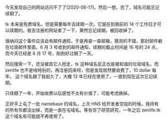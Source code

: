 今天发现自己的网站访问不了了(2020-06-17)。然后一想，完了，域名可能忘记续期了。

tk 本来是免费域名，但是需要每年去续期一次。它是在到期前的 14 个工作日才可以续期的。我去注册的网站查了一下，果然忘记续期，被回收掉了。

很纳闷这个事件应该会有邮件通知，于是再查一查邮箱，猜测的不错，那封邮件躺在垃圾邮件里面。6 月 3 号收到的邮件通知，续期的截止时间是 16 号的 24 点，而今天已经是 6 月 17 号，刚刚好过期了一天。

然后搜索一下，还没被其它人抢走，tk 这种域名反正也是被和谐的垃圾域名，而 zenlife 也不是啥特别的，再注册回来呗，但是发现居然要收费了，10 dollar 每年。
这个域名跟了我挺久了，大概 13 年已经在使用了，一直到现在这次忘记续期。

只续期了一年，开始收费以后感觉不太有价值了，可能考虑换掉。

正好手上屯了一批 namebase 的域名，上次 HNS 给开发者空投的时候，我持有的所有币都没出掉，而是一直在屯域名。等有空了研究研究，一年之后 zenlife.tk 这个域名有可能就不再使用了。
